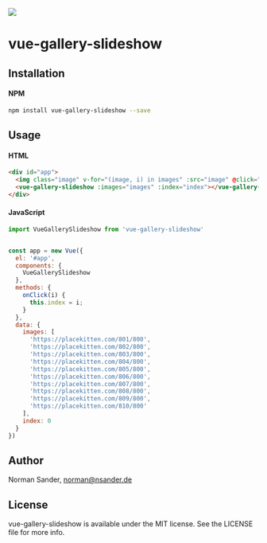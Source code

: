 <p>
  <a href="https://travis-ci.org/KitchenStories/vue-gallery-slideshow"><img src="https://img.shields.io/travis/KitchenStories/vue-gallery-slideshow.svg?style=flat-square"></a>
</p>  

# vue-gallery-slideshow

## Installation

#### NPM

```bash
npm install vue-gallery-slideshow --save
```

## Usage

#### HTML

```html
<div id="app">
  <img class="image" v-for="(image, i) in images" :src="image" @click="onClick(i)">
  <vue-gallery-slideshow :images="images" :index="index"></vue-gallery-slideshow>
</div>
```


#### JavaScript

```javascript
import VueGallerySlideshow from 'vue-gallery-slideshow'


const app = new Vue({
  el: '#app',
  components: {
    VueGallerySlideshow
  },
  methods: {
    onClick(i) {
      this.index = i;
    }
  },
  data: {
    images: [
      'https://placekitten.com/801/800',
      'https://placekitten.com/802/800',
      'https://placekitten.com/803/800',
      'https://placekitten.com/804/800',
      'https://placekitten.com/805/800',
      'https://placekitten.com/806/800',
      'https://placekitten.com/807/800',
      'https://placekitten.com/808/800',
      'https://placekitten.com/809/800',
      'https://placekitten.com/810/800'
    ],
    index: 0
  }
})

```

## Author

Norman Sander, norman@nsander.de

## License

vue-gallery-slideshow is available under the MIT license. See the LICENSE file for more info.
